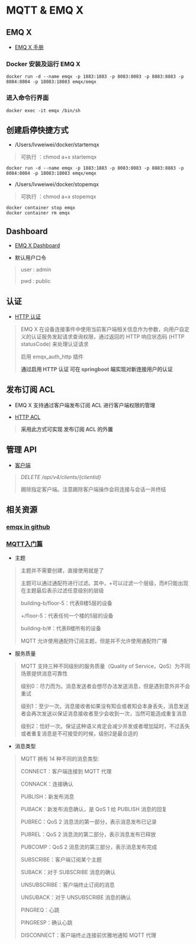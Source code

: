 # MQTT & EMQ X

## EMQ X

+ [EMQ X 手册](https://docs.emqx.io/broker/latest/cn/)

### Docker 安装及运行 EMQ X

```
docker run -d --name emqx -p 1883:1883 -p 8083:8083 -p 8883:8883 -p 8084:8084 -p 18083:18083 emqx/emqx
```

### 进入命令行界面

```
docker exec -it emqx /bin/sh
```


## 创建启停快捷方式

+ /Users/lvweiwei/docker/startemqx

> 可执行 ：chmod a+x startemqx

```
docker run -d --name emqx -p 1883:1883 -p 8083:8083 -p 8883:8883 -p 8084:8084 -p 18083:18083 emqx/emqx
```

+ /Users/lvweiwei/docker/stopemqx

> 可执行 ：chmod a+x stopemqx

```
docker container stop emqx
docker container rm emqx
```

## Dashboard

+ [EMQ X Dashboard](http://localhost:18083)

+ 默认用户口令

> user : admin
>
> pwd : public

## 认证

+ [HTTP 认证](https://docs.emqx.io/broker/latest/cn/advanced/auth-http.html)

> EMQ X 在设备连接事件中使用当前客户端相关信息作为参数，向用户自定义的认证服务发起请求查询权限，通过返回的 HTTP 响应状态码 (HTTP statusCode) 来处理认证请求
> 
>  启用 emqx_auth_http 插件
> 
> **通过启用 HTTP 认证 可在 springboot 端实现对新连接用户的认证**

## 发布订阅 ACL

+ EMQ X 支持通过客户端发布订阅 ACL 进行客户端权限的管理

+ [HTTP ACL](https://docs.emqx.io/broker/latest/cn/advanced/acl-http.html)

> **采用此方式可实现 发布订阅 ACL 的外置**

## 管理 API

+ [客户端](https://docs.emqx.io/broker/latest/cn/advanced/http-api.html#endpoint-clients)

> *DELETE /api/v4/clients/{clientid}*
> 
> 踢除指定客户端。注意踢除客户端操作会将连接与会话一并终结


## 相关资源
### [emqx in github](https://github.com/emqx/emqx/blob/master/README-CN.md)

### [MQTT入门篇](http://dataguild.org/?p=6817)

+ 主题

> 主题并不需要创建，直接使用就是了
> 
> 主题可以通过通配符进行过滤。其中，+可以过滤一个层级，而#只能出现在主题最后表示过滤任意级别的层级
> 
> building-b/floor-5：代表B楼5层的设备
> 
> +/floor-5：代表任何一个楼的5层的设备
> 
> building-b/#：代表B楼所有的设备
> 
> MQTT 允许使用通配符订阅主题，但是并不允许使用通配符广播

+ 服务质量

> MQTT 支持三种不同级别的服务质量（Quality of Service，QoS）为不同场景提供消息可靠性
> 
> 级别0：尽力而为。消息发送者会想尽办法发送消息，但是遇到意外并不会重试
> 
> 级别1：至少一次。消息接收者如果没有知会或者知会本身丢失，消息发送者会再次发送以保证消息接收者至少会收到一次，当然可能造成重复消息
> 
> 级别2：恰好一次。保证这种语义肯定会减少并发或者增加延时，不过丢失或者重复消息是不可接受的时候，级别2是最合适的

+ 消息类型

> MQTT 拥有 14 种不同的消息类型:
> 
> CONNECT：客户端连接到 MQTT 代理
> 
> CONNACK：连接确认
> 
> PUBLISH：新发布消息
> 
> PUBACK：新发布消息确认，是 QoS 1 给 PUBLISH 消息的回复
> 
> PUBREC：QoS 2 消息流的第一部分，表示消息发布已记录
> 
> PUBREL：QoS 2 消息流的第二部分，表示消息发布已释放
> 
> PUBCOMP：QoS 2 消息流的第三部分，表示消息发布完成
> 
> SUBSCRIBE：客户端订阅某个主题
> 
> SUBACK：对于 SUBSCRIBE 消息的确认
> 
> UNSUBSCRIBE：客户端终止订阅的消息
> 
> UNSUBACK：对于 UNSUBSCRIBE 消息的确认
> 
> PINGREQ：心跳
> 
> PINGRESP：确认心跳
> 
> DISCONNECT：客户端终止连接前优雅地通知 MQTT 代理
> 
		
